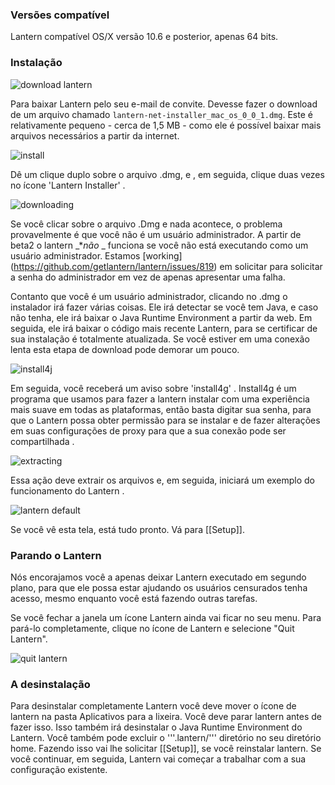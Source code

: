 ### Versões compatível

Lantern compatível OS/X versão 10.6 e posterior, apenas 64 bits.

### Instalação

![download lantern](https://www.evernote.com/shard/s209/sh/8f36ed28-7670-4213-8a2f-e971a8de59ca/88a3b4388faf0766d3a3521a874e1f01/deep/0/Lantern%20Invitation%20-%20cholmes@cartodb.com%20-%20CartoDB%20Mail.png)

Para baixar Lantern pelo seu e-mail de convite. Devesse fazer o download de um arquivo chamado `lantern-net-installer_mac_os_0_0_1.dmg`. Este é relativamente pequeno - cerca de 1,5 MB - como ele é possível baixar mais arquivos necessários a partir da internet.

![install](https://www.evernote.com/shard/s209/sh/6b406cb3-6270-4117-ba61-d6a8e3281728/a04236b62b8daf0096ad2f6670c46696/deep/0/Menubar%20and%20lantern-net-inst%202%20and%20Applications.png)

Dê um clique duplo sobre o arquivo .dmg, e , em seguida, clique duas vezes no ícone 'Lantern Installer' .

![downloading](https://www.evernote.com/shard/s209/sh/b39a5f0d-4aa9-4518-8a26-fd0a86de8737/9d3090f5eab319830f4510bc13bba90e/deep/0/Lantern%20Fetcher.png)

Se você clicar sobre o arquivo .Dmg e nada acontece, o problema provavelmente é que você não é um usuário administrador.
A partir de beta2 o lantern _**não* _ funciona se você não está executando como um usuário administrador. Estamos [working] (https://github.com/getlantern/lantern/issues/819) em solicitar para solicitar a senha do administrador em vez de apenas apresentar uma falha.

Contanto que você é um usuário administrador, clicando no .dmg o instalador irá fazer várias coisas. Ele irá detectar se você tem Java, e caso não tenha, ele irá baixar o Java Runtime Environment a partir da web. Em seguida, ele irá baixar o código mais recente Lantern, para se certificar de sua instalação é totalmente atualizada. Se você estiver em uma conexão lenta esta etapa de download pode demorar um pouco.

![install4j](https://www.evernote.com/shard/s209/sh/c92df454-472a-4ce1-a578-fc06843802d7/04fd633f4deb9fbeecc44562dff2ea78/deep/0/Screenshot%208/16/13%207:52%20PM.png)

Em seguida, você receberá um aviso sobre 'install4g' . Install4g é um programa que usamos para fazer a lantern instalar com uma experiência mais suave em todas as plataformas, então basta digitar sua senha, para que o Lantern possa obter permissão para se instalar e de fazer alterações em suas configurações de proxy para que a sua conexão pode ser compartilhada .

![extracting](https://www.evernote.com/shard/s209/sh/377e6ed3-ce38-480b-b79a-bd0d540ae375/84fc0a6e71cbe529d194a4461c8d82be/deep/0/Screen%20Shot%202013-08-16%20at%207.52.52%20PM.png)

Essa ação deve extrair os arquivos e, em seguida, iniciará um exemplo do funcionamento do Lantern .

![lantern default](https://www.evernote.com/shard/s209/sh/57a422d3-27f1-4b45-b05c-09b87636ab23/8b8d1d84c456798cd0f3e045590dc3e7/deep/0/Lantern.png)

Se você vê esta tela, está tudo pronto. Vá para [[Setup]].

### Parando o Lantern

Nós encorajamos você a apenas deixar Lantern executado em segundo plano, para que ele possa estar ajudando os usuários censurados tenha acesso, mesmo enquanto você está fazendo outras tarefas.

Se você fechar a janela um ícone Lantern ainda vai ficar no seu menu. Para pará-lo completamente, clique no ícone de Lantern e selecione "Quit Lantern".

![quit lantern](https://www.evernote.com/shard/s209/sh/9308b039-b326-4160-b7d1-4f6f15c210a7/41fe4b0ebde601cb9ffd5d0ceb09a8c8/deep/0/Screen%20Shot%202013-08-16%20at%208.07.29%20PM.png)

### A desinstalação

Para desinstalar completamente Lantern você deve mover o ícone de lantern na pasta Aplicativos para a lixeira. Você deve parar lantern antes de fazer isso. Isso também irá desinstalar o Java Runtime Environment do Lantern. Você também pode excluir o '''.lantern/''' diretório no seu diretório home. Fazendo isso vai lhe solicitar [[Setup]], se você reinstalar lantern. Se você continuar, em seguida, Lantern vai começar a trabalhar com a sua configuração existente.
